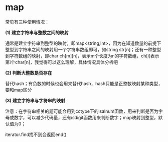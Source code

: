 # map

常见有三种使用情况：

**(1) 建立字符串与整数之间的映射**

​	通常是建立字符串到整型的映射，即map<string,int>，因为在知道数量的前提下整型到字符串之间的映射用一个字符串数组即可，如string str[n]；还有一种整型到字符数组的映射，即char ch[m][n]，表示m个长度为n的字符数组，ch[i]表示第i个char[n]，我觉得可以这么理解，具体情况具体分析吧

**(2) 判断大整数是否存在**

​	替代hash；有负数的时候也会用来替代hash，hash只能是正整数映射某种类型，要和map区分

**(3) 建立字符串与字符串的映射**



注意：在字符串相关的题可能会用到cctype下的isalnum函数，用来判断是否为字母或数字，可以减少代码量，还有isdigit函数用来判断数字；map映射到整型，默认值为0；


iterator.find找不到会返回end()
